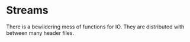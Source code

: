 # Streams

There is a bewildering mess of functions for IO. They are distributed with
between many header files.
